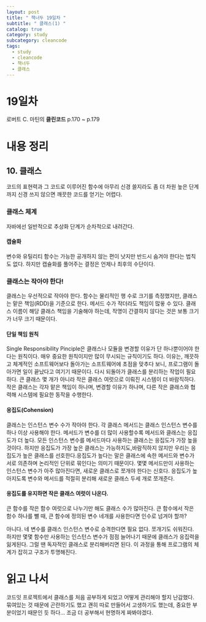 ```yaml
---
layout: post
title: " 책너두 19일차 "
subtitle: " 클래스(1) "
catalog: true
category: study
subcategory: cleancode
tags:
  - study
  - cleancode
  - 책너두
  - 클래스
---
```


# 19일차

로버트 C. 마틴의 **클린코드** p.170 ~ p.179

# 내용 정리

## 10. 클래스

코드의 표현력과 그 코드로 이루어진 함수에 아무리 신경 쓸지라도 좀 더 차원 높은 단계까지 신경 쓰지 않으면 깨끗한 코드를 얻기는 어렵다.

### 클래스 체계

자바에선 일반적으로 추상화 단계가 순차적으로 내려간다.

#### 캡슐화

변수와 유틸리티 함수는 가능한 공개하지 않는 편이 낫지만 반드시 숨겨야 한다는 법칙도 없다. 하지만 캡슐화를 풀어주는 결정은 언제나 최후의 수단이다.

### 클래스는 작아야 한다!

클래스는 우선적으로 작아야 한다. 함수는 물리적인 행 수로 크기를 측정했지만, 클래스는 맡은 책임(RDD)을 기준으로 한다. 메서드 수가 작더라도 책임이 많읗 수 있다. 클래스 이름이 해당 클래스 책임을 기술해야 하는데, 작명이 간결하지 않다는 것은 보통 크기가 너무 크기 때문이다.

#### 단일 책임 원칙

Single Responsibility Pinciple은 클래스나 모듈을 변경할 이유가 단 하나뿐이어야 한다는 원칙이다. 매우 중요한 원칙이지만 많이 무시되는 규칙이기도 하다. 이유는, 깨끗하고 체계적인 소프트웨어보다 돌아가는 소프트웨어에 초점을 맞추다 보니, 프로그램이 돌아가면 일이 끝났다고 여기기 때문이다. 다시 되돌아가 클래스를 분리하는 작업이 필요하다. 큰 클래스 몇 개가 아니라 작은 클래스 여럿으로 이뤄진 시스템이 더 바람직하다. 작은 클래스는 각자 맡은 책임이 하나며, 변경할 이유가 하나며, 다른 작은 클래스와 협력해 시스템에 필요한 동작을 수행한다.

#### 응집도(Cohension)

클래스는 인스턴스 변수 수가 작아야 한다. 각 클래스 메서드는 클래스 인스턴스 변수를 하나 이상 사용해야 한다. 메서드가 변수를 더 많이 사용할수록 메서드와 클래스는 응집도가 더 높다. 모든 인스턴스 변수를 메서드마다 사용하는 클래스는 응집도가 가장 높을 것이다. 하지만 응집도가 가장 높은 클래스는 가능하지도,바람직하지 않지만 우리는 응집도가 높은 클래스를 선호한다.응집도가 높다는 말은 클래스에 속한 메서드와 변수가 서로 의존하며 논리적인 단위로 묶인다는 의미기 때문이다. 몇몇 메서드만이 사용하는 인스턴스 변수가 아주 많아진다면, 새로운 클래스로 쪼개야 한다는 신호다. 응집도가 높아지도록 변수와 메서드를 적절히 분리해 새로운 클래스 두세 개로 쪼개준다.

#### 응집도를 유지하면 작은 클래스 여럿이 나온다.

큰 함수를 작은 함수 여럿으로 나누기만 해도 클래스 수가 많아진다. 큰 함수에서 작은 함수 하나를 뺄 때, 큰 함수에 정의된 변수 네개를 사용한다면 인수로 넘겨야 할까?

아니다. 네 변수를 클래스 인스턴스 변수로 승격한다면 필요 없다. 쪼개기도 쉬워진다. 하지만 몇몇 함수만 사용하는 인스턴스 변수가 점점 늘어나기 때문에 클래스가 응집력을 잃게된다. 그럴 땐 독자적인 클래스로 분리해버리면 된다. 이 과정을 통해 프로그램의 체계가 잡히고 구조가 투명해진다.

# 읽고 나서

코드잇 프로젝트에서 클래스를 처음 공부하게 되었고 어떻게 관리해야 할지 난감했다. 묶여있는 것 때문에 곤란하기도 했고 괜히 따로 만들어서 고생하기도 했는데, 중요한 부분이었기 때문인 듯 하다... 조금 더 공부해서 현명하게 짜봐야겠다.
